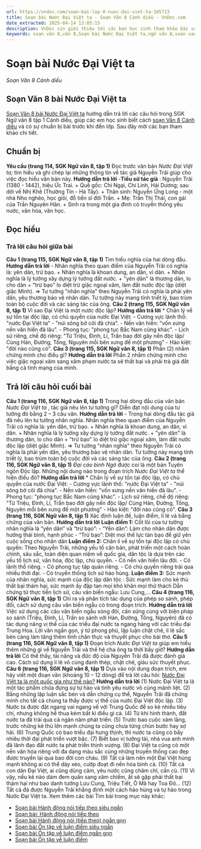 ```yaml
---
url: https://vndoc.com/soan-bai-lop-8-nuoc-dai-viet-ta-105713
title: Soạn bài Nước Đại Việt ta - Soạn Văn 8 Cánh diều - VnDoc.com
date_extracted: 2025-04-14 13:05:15
description: VnDoc xin giới thiệu tới các bạn học sinh tham khảo bài soạn môn Ngữ văn lớp 8 bài Nước Đại Việt ta chuẩn bị cho bài học sắp tới.
keywords: soạn văn 8,văn 8,Soạn bài Nước Đại Việt ta,ngữ văn 8,soan van 8,soạn văn lớp 8,giải văn 8,soạn văn 8 tập 1,soạn văn 8 Nước Đại Việt ta,soạn Nước Đại Việt ta,soạn văn 8 cánh diều,văn 8 cánh diều,ngữ văn 8 cánh diều,Nước Đại Việt ta,soạn bài Nước Đại Việt ta lớp 8,soạn văn bài nước đại việt ta,soạn văn nước đại việt ta
---
```


# Soạn bài Nước Đại Việt ta
 _Soạn Văn 8 Cánh diều_
## Soạn Văn 8 bài Nước Đại Việt ta
[Soạn Văn 8 bài Nước Đại Việt ta](<https://vndoc.com/soan-bai-lop-8-nuoc-dai-viet-ta-105713>) hướng dẫn trả lời các câu hỏi trong SGK Ngữ văn 8 tập 1 Cánh diều, giúp các em học sinh biết cách [soạn Văn 8 Cánh diều](<https://vndoc.com/ngu-van-8-canh-dieu>) và có sự chuẩn bị bài trước khi đến lớp. Sau đây mời các bạn tham khảo chi tiết.
## **Chuẩn bị**
**Yêu cầu \(trang 114, SGK Ngữ văn 8, tập 1\)**
Đọc trước văn bản _Nước Đại Việt ta;_ tìm hiểu và ghi chép lại những thông tin về tác giả Nguyễn Trãi giúp cho việc đọc hiểu văn bản này.
**Hướng dẫn trả lời**
-**Tiểu sử tác giả** : Nguyễn Trãi \(1380 - 1442\), hiệu Ức Trai.
\+ Quê gốc: Chi Ngại, Chí Linh, Hải Dương; sau dời về Nhị Khê \(Thường Tín - Hà Tây\).
\+ Thân sinh: Nguyễn Ứng Long - một nhà Nho nghèo, học giỏi, đỗ tiến sĩ đời Trần.
\+ Mẹ: Trần Thị Thái, con gái của Trần Nguyên Hãn.
\+ Sinh ra trong một gia đình có truyền thống yêu nước, văn hóa, văn học.
## **Đọc hiểu**
### **Trả lời câu hỏi giữa bài**
**Câu 1 \(trang 115, SGK Ngữ văn 8, tập 1\)**
Tìm hiểu nghĩa của hai dòng đầu.
**Hướng dẫn trả lời**
\- Nhân nghĩa theo quan điểm của Nguyễn Trãi có nghĩa là: yên dân, trừ bạo.
\+ Nhân nghĩa là khoan dung, an dân, vì dân.
\+ Nhân nghĩa là lý tưởng xây dựng lý tưởng đất nước.
\+ "yên dân" là thương dân, lo cho dân
\+ "trừ bạo" lo diệt trừ giặc ngoại xâm, làm đất nước độc lập \(diệt giặc Minh\).
=> Tư tưởng "nhân nghĩa" theo Nguyễn Trãi có nghĩa là phải yên dân, yêu thương bảo vệ nhân dân. Tư tưởng này mang tính triết lý, bao trùm toàn bộ cuộc đời và các sáng tác của ông.
**Câu 2 \(trang 115, SGK Ngữ văn 8, tập 1\)**
Vì sao Đại Việt là một nước độc lập?
**Hướng dẫn trả lời**
\* Chân lý về sự tồn tại độc lập, có chủ quyền của nước Đại Việt:
\- Cương vực lãnh thổ: "nước Đại Việt ta" - "núi sông bờ cõi đã chia".
\- Nền văn hiến: "vốn xưng nền văn hiến đã lâu".
\- Phong tục: "phong tục Bắc Nam cũng khác".
\- Lịch sử riêng, chế độ riêng: "Từ Triệu, Đinh, Lí, Trần bao đời gây nền độc lập/ Cùng Hán, Đường, Tống, Nguyên mỗi bên xưng đế một phương"
\- Hào kiệt: "đời nào cũng có".
**Câu 3 \(trang 115, SGK Ngữ văn 8, tập 1\)**
Phần \(2\) nhằm chứng minh cho điều gì?
**Hướng dẫn trả lời**
Phần 2 nhằm chứng minh cho việc giặc ngoại xâm sang xâm phạm nước ta sẽ thất bại và phải trả giá đắt bằng cả tính mạng của mình.
## **Trả lời câu hỏi cuối bài**
**Câu 1 \(trang 116, SGK Ngữ văn 8, tập 1\)**
Trong hai dòng đầu của văn bản _Nước Đại Việt ta_ , tác giả nêu lên tư tưởng gì? Diễn đạt nội dung của tư tưởng đó bằng 2 – 3 câu văn.
**Hướng dẫn trả lời**
\- Trong hai dòng đầu tác giả đã nêu lên tư tưởng nhân nghĩa. Nhân nghĩa theo quan điểm của Nguyễn Trãi có nghĩa là: yên dân, trừ bạo.
\+ Nhân nghĩa là khoan dung, an dân, vì dân.
\+ Nhân nghĩa là lý tưởng xây dựng lý tưởng đất nước.
\+ "yên dân" là thương dân, lo cho dân
\+ "trừ bạo" lo diệt trừ giặc ngoại xâm, làm đất nước độc lập \(diệt giặc Minh\).
=> Tư tưởng "nhân nghĩa" theo Nguyễn Trãi có nghĩa là phải yên dân, yêu thương bảo vệ nhân dân. Tư tưởng này mang tính triết lý, bao trùm toàn bộ cuộc đời và các sáng tác của ông.
**Câu 2 \(trang 116, SGK Ngữ văn 8, tập 1\)**
_Đại cáo bình Ngô_ được coi là một bản Tuyên ngôn Độc lập. Những nội dung nào trong đoạn trích _Nước Đại Việt ta_ thể hiện điều đó?
**Hướng dẫn trả lời**
\* Chân lý về sự tồn tại độc lập, có chủ quyền của nước Đại Việt:
\- Cương vực lãnh thổ: "nước Đại Việt ta" - "núi sông bờ cõi đã chia".
\- Nền văn hiến: "vốn xưng nền văn hiến đã lâu".
\- Phong tục: "phong tục Bắc Nam cũng khác".
\- Lịch sử riêng, chế độ riêng: "Từ Triệu, Đinh, Lí, Trần bao đời gây nền độc lập/ Cùng Hán, Đường, Tống, Nguyên mỗi bên xưng đế một phương"
\- Hào kiệt: "đời nào cũng có".
**Câu 3 \(trang 116, SGK Ngữ văn 8, tập 1\)**
Xác định luận đề, luận điểm, lí lẽ và bằng chứng của văn bản.
**Hướng dẫn trả lời**
**Luận điểm 1:** Cốt lõi của tư tưởng nhân nghĩa là “yên dân” và “trừ bạo”:
\- “Yên dân”: Làm cho nhân dân được hưởng thái bình, hạnh phúc
\- “Trừ bạo”: Diệt mọi thế lực tàn bạo để giữ yên cuộc sống cho nhân dân
**Luận điểm 2:** Chân lí về sự tồn tại độc lập có chủ quyền:
Theo Nguyễn Trãi, những yếu tố căn bản, phát triển một cách hoàn chỉnh, sâu sắc, toàn diện quan niệm về quốc gia, dân tộc là dựa trên các yếu tố lịch sử, văn hóa, độc lập, chủ quyền.
\- Có nền văn hiến lâu đời.
\- Có lãnh thổ riêng.
\- Có phong tục tập quán riêng.
\- Có chủ quyền riêng trải qua nhiều thời đại.
\- Có truyền thống lịch sử hào hùng.
**Luận điểm 3:** Sức mạnh của nhân nghĩa, sức mạnh của độc lập dân tộc :
Sức mạnh làm cho kẻ thù thất bại thảm hại, sức mạnh ấy đập tan mọi khó khăn mọi thử thách
Dẫn chứng từ thực tiễn lịch sử, câu văn biền ngẫu: Lưu Cung,...
**Câu 4 \(trang 116, SGK Ngữ văn 8, tập 1\)**
Chỉ ra và phân tích tác dụng của phép so sánh, phép đối, cách sử dụng câu văn biền ngẫu có trong đoạn trích.
**Hướng dẫn trả lời**
Việc sử dụng các câu văn biền ngẫu sóng đôi, cân xứng cùng với biện pháp so sánh \(Triệu, Đinh, Lí, Trần so sánh với Hán, Đường, Tống, Nguyên\) đã có tác dụng nâng vị thế của các triều đại nước ta ngang hàng với các triều đại Trung Hoa.
Lời văn ngắn gọn, ý tứ phong phú, lập luận chặt chẽ, lí lẽ sắc bén càng làm tăng thêm tính chân thực và thuyết phục cho bài thơ.
**Câu 5 \(trang 116, SGK Ngữ văn 8, tập 1\)**
Đoạn trích _Nước Đại Việt ta_ giúp em hiểu thêm những gì về Nguyễn Trãi và thế hệ cha ông ta thời bấy giờ?
**Hướng dẫn trả lời**
Có thể thấy, tài năng và đức độ của Nguyễn Trãi đã được đánh giá cao. Cách sử dụng lí lẽ vô cùng đanh thép, chặt chẽ, giàu sức thuyết phục.
**Câu 6 \(trang 116, SGK Ngữ văn 8, tập 1\)**
Dựa vào nội dung đoạn trích, em hãy viết một đoạn văn \(khoảng 10 – 12 dòng\) để trả lời câu hỏi: [Nước Đại Việt ta là một quốc gia như thế nào?](<https://vndoc.com/doan-van-nuoc-dai-viet-ta-la-mot-quoc-gia-nhu-the-nao-lop-8-296759>)
**Hướng dẫn trả lời**
\(1\) Nước Đại Việt ta là một tác phẩm chứa đựng sự tự hào và tình yêu nước vô cùng mãnh liệt. \(2\) Bằng những lập luận sắc bén và dẫn chứng cụ thể, Nguyễn Trãi đã chứng minh cho tất cả chúng ta thấy được vị thế của nước Đại Việt độc lập. \(3\) Nước ta được đặt ngang vai ngang vế với Trung Quốc để so kè nhiều tiêu chí, nhưng không hề thua kém bất kì điều gì cả. \(4\) Từ khi hình thành, đất nước ta đã trải qua cả ngàn năm phát triển. \(5\) Trước bao cuộc xâm lăng, trước những kẻ thù lớn mạnh chúng ta cũng chưa từng chùn bước hay sợ hãi. \(6\) Trung Quốc có bao triều đại hưng thịnh, thì nước ta cũng có bấy nhiêu thời đại phát triển vượt bậc. \(7\) Biết bao vị tướng tài, nhà vua anh minh đã lãnh đạo đất nước ta phát triển thịnh vượng. \(8\) Đại Việt ta cũng có một nền văn hóa riêng với đa dạng màu sắc cùng những truyền thống cao đẹp được truyền lại qua bao đời con cháu. \(9\) Tất cả làm nên một Đại Việt hùng mạnh không ai có thể dày xéo, cướp đoạt đi nền hòa bình cả. \(10\) Tất cả con dân Đại Việt, ai cũng dũng cảm, yêu nước cũng chăm chỉ, cần cù. \(11\) Vì vậy, nếu kẻ nào dám đem quân sang xâm chiếm, ắt sẽ gặp phải thất bại thảm hại như bao danh tướng Lưu Cung, Triệu Tiết, Ô Mã hay Toa Đô… \(12\) Tất cả đã được Nguyễn Trãi khẳng định một cách hào hùng và tự hào trong Nước Đại Việt ta.
Xem thêm các bài Tìm bài trong mục này khác:
  * [Soạn bài Hành động nói tiếp theo siêu ngắn](</soan-bai-hanh-dong-noi-tiep-theo-sieu-ngan-191075>)
  * [Soạn bài: Hành động nói tiếp theo](</soan-bai-hanh-dong-noi-tiep-theo-1897>)
  * [Soạn bài Hành động nói \(tiếp theo\) ngắn gọn](</soan-van-8-hanh-dong-noi-tiep-theo-140841>)
  * [Soạn bài Ôn tập về luận điểm siêu ngắn](</soan-bai-on-tap-ve-luan-diem-sieu-ngan-191076>)
  * [Soạn bài Ôn tập về luận điểm ngắn gọn](</soan-van-8-on-tap-ve-luan-diem-140847>)
  * [Soạn bài Ôn tập về luận điểm](</soan-bai-on-tap-ve-luan-diem-135990>)

